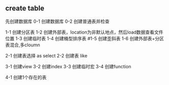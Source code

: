 ## create table 

先创建数据库
0-1 创建数据库
0-2 创建普通表并检查

1-1 创建分区表
1-2 创建外部表，location为非默认地点，然后load数据查看文件位置
1-3 创建临时表
1-4 创建桶型排序表
#1-5 创建歪斜表
1-6 创建外部表+分区表混合,多cloumn

2-1 创建表选择  as select
2-2 创建表 like

3-1	创建view
3-2 创建index
3-3 创建临时宏
3-4 创建function

4-1 创建1个存在的表
